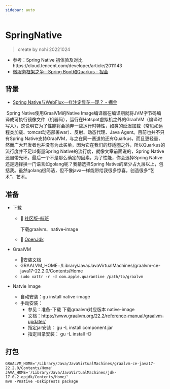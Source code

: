 ```yaml
---
sidebar: auto
---
```


# SpringNative

> create by nohi 20221024 

* 参考：Spring Native 初体验及对比https://cloud.tencent.com/developer/article/2011143
* [微服务框架之争--Spring Boot和Quarkus - 掘金](https://juejin.cn/post/7023317351563001886)

## 背景

* [Spring Native与WebFlux一样注定昙花一现？ - 掘金](https://juejin.cn/post/6973203283666173983)

​		Spring Native使用GraalVM的Native Image编译器在编译期就将JVM字节码编译成可执行镜像文件（机器码），运行在Hotspot虚拟机之外的GraalVM（编译时写入），这说明它为了性能将会抛弃一些运行时特性，如类的延迟加载（常见如远程类加载、tomcat动态部署war）、反射、动态代理、Java Agent。目前也并不只有Spring Native支持GraalVM，与之在同一赛道的还有Quarkus，而且更轻量，然而广大开发者也并没有为此买单，因为它在我们的舒适圈之外，所以Quarkus的流行度并不足以衡量Spring Native的流行度，就像文章前面说的，Spring Native还自带光环。最后一个不是那么确定的因素，为了性能，你会选择Spring Native还是选择换一门语言如golang呢？我猜选择Spring Native的至少占九层以上，包括我。虽然golang很简洁，但不像java一样能带给我很多惊喜，创造很多“艺术”、艺术。



## 准备

* 下载

  * :link:  [社区版-航班](https://github.com/graalvm/graalvm-ce-builds/releases/)

    下载graalvm、native-image

  * :link:  [OpenJdk](https://jdk.java.net/archive/)

* GraalVM

  * :door:[安装文档](https://www.graalvm.org/22.0/docs/getting-started/macos/)
  * GRAALVM_HOME=/Library/Java/JavaVirtualMachines/graalvm-ce-java17-22.2.0/Contents/Home
  * `sudo xattr -r -d com.apple.quarantine /path/to/graalvm`

* Natvie Image

  * 自动安装：gu install native-image
  * 手动安装：
    * 参见：准备-下载 下载graalvm对应版本 native-image 
    * 文档：https://www.graalvm.org/22.2/reference-manual/graalvm-updater/
    * 指定jar安装： gu -L install component.jar
    * 指定目录安装： gu -L install -D



## 打包

```
GRAALVM_HOME='/Library/Java/JavaVirtualMachines/graalvm-ce-java17-22.2.0/Contents/Home' JAVA_HOME='/Library/Java/JavaVirtualMachines/jdk-17.0.2.opjdk/Contents/Home/' 
mvn -Pnative -DskipTests package
```

